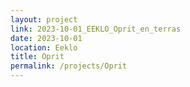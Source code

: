 ```yaml
---
layout: project
link: 2023-10-01_EEKLO_Oprit_en_terras
date: 2023-10-01
location: Eeklo
title: Oprit
permalink: /projects/Oprit
---
```

